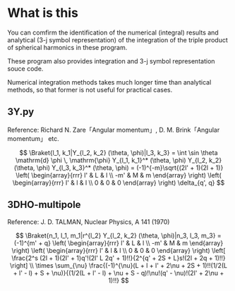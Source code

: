 # What is this
You can comfirm the identification of the numerical (integral) results and analytical (3-j symbol representation) of the integration of the triple product of spherical harmonics in these program.

These program also provides integration and 3-j symbol representation souce code. 

Numerical integration methods takes much longer time than analytical methods, so that former is not useful for practical cases.  

## 3Y.py
Reference:  Richard N. Zare「Angular momentum」, D. M. Brink「Angular momentum」 etc.

$$ \Braket{l_1, k_1|Y_{l_2, k_2} (\theta, \phi)|l_3, k_3} = \int \sin \theta \mathrm{d} \phi \, \mathrm{\phi} Y_{l_1, k_1}^* (\theta, \phi) Y_{l_2, k_2} (\theta, \phi) Y_{l_3, k_3}^* (\theta, \phi) 
= (-1)^{-m}\sqrt{(2l' + 1)(2l + 1)}
                \left(
                    \begin{array}{rrr}
                      l' & L & l \\
                      -m' & M & m
                    \end{array}
                \right)
                \left(
                    \begin{array}{rrr}
                      l' & l & l \\
                      0 & 0 & 0
                    \end{array}
                \right)
                \delta_{q', q} $$

## 3DHO-multipole
Reference: J. D. TALMAN, Nuclear Physics, A 141 (1970)

$$ \Braket{n_1, l_1, m_1|r^{l_2} Y_{l_2, k_2} (\theta, \phi)|n_3, l_3, m_3}
 = (-1)^{m' + q}
                \left(
                    \begin{array}{rrr}
                      l' & L & l \\
                      -m' & M & m
                    \end{array}
                \right)
                \left(
                    \begin{array}{rrr}
                      l' & l & l \\
                      0 & 0 & 0
                    \end{array}
                \right)
                \left[ \frac{2^s (2l + 1)(2l' + 1)q'!(2l' L 2q' + 1)!!}{2^{q' + 2S + L}s!(2l + 2q + 1)!!} \right] \\
                \times \sum_{\nu} \frac{(-1)^{\nu}(L + l + l' + 2\nu + 2S + 1)!!(1/2(L + l' - l) + S + \nu)}{(1/2(L + l' - l) + \nu + S - q)!\nu!(q' - \nu)!(2l' + 2\nu + 1)!!} $$
